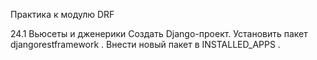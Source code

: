 Практика к модулю DRF

24.1 Вьюсеты и дженерики
  Создать Django-проект.
  Установить пакет 
  djangorestframework
  .
  Внести новый пакет в 
  INSTALLED_APPS
  .
